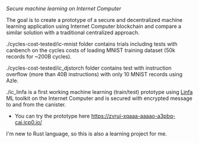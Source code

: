 *Secure machine learning on Internet Computer*

The goal is to create a prototype of a secure and decentralized machine learning application using Internet Computer blockchain and compare a similar solution with a traditional centralized approach.

./cycles-cost-tested/ic-mnist folder contains trials including tests with canbench on the cycles costs of loading MNIST training dataset (50k records for ~200B cycles).

./cycles-cost-tested/ic_djstorch folder contains test with instruction overflow (more than 40B instructions) with only 10 MNIST records using Azle.

./ic_linfa is a first working machine learning (train/test) prototype using [Linfa](https://github.com/rust-ml/linfa) ML toolkit on the Internet Computer and is secured with encrypted message to and from the canister.

- You can try the prototype here https://zvrui-xqaaa-aaaao-a3pbq-cai.icp0.io/

I'm new to Rust language, so this is also a learning project for me.